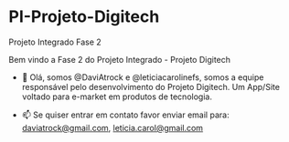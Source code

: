 # PI-Projeto-Digitech
Projeto Integrado Fase 2

Bem vindo a Fase 2 do Projeto Integrado - Projeto Digitech

- 👋 Olá, somos @DaviAtrock e @leticiacarolinefs, somos a equipe responsável pelo desenvolvimento do Projeto Digitech.
Um App/Site voltado para e-market em produtos de tecnologia.

- 📫 Se quiser entrar em contato favor enviar email para:
daviatrock@gmail.com,
leticia.carol@gmail.com
